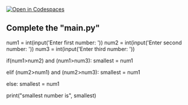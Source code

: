 [![Open in Codespaces](https://classroom.github.com/assets/launch-codespace-f4981d0f882b2a3f0472912d15f9806d57e124e0fc890972558857b51b24a6f9.svg)](https://classroom.github.com/open-in-codespaces?assignment_repo_id=10512821)
<!--
[Link to Chap 5 Lab18](https://docs.google.com/presentation/d/1r3h2R9JwK9HK_U2Ia-zncL0BSjHV6Giu6ugNJ6yZpgc/edit#slide=id.g1715447b552_0_27)

![Lab 16](https://nimbus-screenshots.s3.amazonaws.com/s/e634571b38c8923031df60fc7fc2fe3f.png)
-->

## Complete the "main.py"
num1 = int(input('Enter first number: '))
num2 = int(input('Enter second number: '))
num3 = int(input('Enter third number: '))

if(num1>num2) and (num1>num3):
  smallest = num1

elif (num2>num1) and (num2>num3):
  smallest = num1 

else:
  smallest = num1

  print("smallest number is", smallest)
